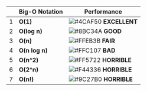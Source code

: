 |     | Big-O Notation | Performance                                                                   |
|-----|----------------|-------------------------------------------------------------------------------|
| 1   | **O(1)**       | ![#4CAF50](https://via.placeholder.com/15/4CAF50/000000?text=+) **EXCELLENT** |
| 2   | **O(log n)**   | ![#8BC34A](https://via.placeholder.com/15/8BC34A/000000?text=+) **GOOD**      |
| 3   | **O(n)**       | ![#FFEB3B](https://via.placeholder.com/15/FFEB3B/000000?text=+) **FAIR**      |
| 4   | **O(n log n)** | ![#FFC107](https://via.placeholder.com/15/FFC107/000000?text=+) **BAD**       |
| 5   | **O(n^2)**     | ![#FF5722](https://via.placeholder.com/15/FF5722/000000?text=+) **HORRIBLE**  |
| 6   | **O(2^n)**     | ![#F44336](https://via.placeholder.com/15/F44336/000000?text=+) **HORRIBLE**  |
| 7   | **O(n!)**      | ![#9C27B0](https://via.placeholder.com/15/9C27B0/000000?text=+) **HORRIBLE**  |
